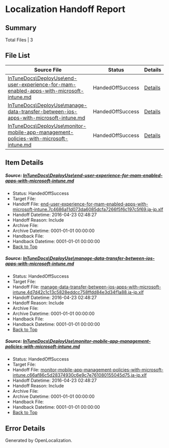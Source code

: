 # <a name='report-top'></a> Localization Handoff Report

## Summary
 Total Files | 3

## File List
 Source File | Status | Details 
 ----------- | ------ | ------- 
 [InTuneDocs\DeployUse\end-user-experience-for-mam-enabled-apps-with-microsoft-intune.md](https://github.com/Microsoft/IntuneDocs-pr/blob/c9bcaeaa1c79c68402cf32509f0f9c62f94c27d2/InTuneDocs/DeployUse/end-user-experience-for-mam-enabled-apps-with-microsoft-intune.md) | HandedOffSuccess | [Details](#fc501ba978ec3eba26cdd27b143a4245a5e2383c35)
 [InTuneDocs\DeployUse\manage-data-transfer-between-ios-apps-with-microsoft-intune.md](https://github.com/Microsoft/IntuneDocs-pr/blob/c9bcaeaa1c79c68402cf32509f0f9c62f94c27d2/InTuneDocs/DeployUse/manage-data-transfer-between-ios-apps-with-microsoft-intune.md) | HandedOffSuccess | [Details](#fd2c21f5b63e49f488102563e6f52bbd3808e65d65)
 [InTuneDocs\DeployUse\monitor-mobile-app-management-policies-with-microsoft-intune.md](https://github.com/Microsoft/IntuneDocs-pr/blob/c9bcaeaa1c79c68402cf32509f0f9c62f94c27d2/InTuneDocs/DeployUse/monitor-mobile-app-management-policies-with-microsoft-intune.md) | HandedOffSuccess | [Details](#1c0c286b5632e05e794ba5c671cf40a5913a1990230)

## Item Details
##### <a name='fc501ba978ec3eba26cdd27b143a4245a5e2383c35'></a> Source: [InTuneDocs\DeployUse\end-user-experience-for-mam-enabled-apps-with-microsoft-intune.md](https://github.com/Microsoft/IntuneDocs-pr/blob/c9bcaeaa1c79c68402cf32509f0f9c62f94c27d2/InTuneDocs/DeployUse/end-user-experience-for-mam-enabled-apps-with-microsoft-intune.md)
* Status: HandedOffSuccess
* Target File: 
* Handoff File: [end-user-experience-for-mam-enabled-apps-with-microsoft-intune.7c4686a11d073da6085dcfa7266f5f6c197c5f69.ja-jp.xlf](https://github.com/Microsoft/EM.handoff/blob/9b582014afdc367a96bab0f16eac8b876c32132a/ol-handoff/Microsoft/IntuneDocs-pr.ja-jp/master/end-user-experience-for-mam-enabled-apps-with-microsoft-intune.7c4686a11d073da6085dcfa7266f5f6c197c5f69.ja-jp.xlf)
* Handoff Datetime: 2016-04-23 02:48:27
* Handoff Reason: Include
* Archive File: 
* Archive Datetime: 0001-01-01 00:00:00
* Handback File: 
* Handback Datetime: 0001-01-01 00:00:00
* [Back to Top](#report-top)

##### <a name='fd2c21f5b63e49f488102563e6f52bbd3808e65d65'></a> Source: [InTuneDocs\DeployUse\manage-data-transfer-between-ios-apps-with-microsoft-intune.md](https://github.com/Microsoft/IntuneDocs-pr/blob/c9bcaeaa1c79c68402cf32509f0f9c62f94c27d2/InTuneDocs/DeployUse/manage-data-transfer-between-ios-apps-with-microsoft-intune.md)
* Status: HandedOffSuccess
* Target File: 
* Handoff File: [manage-data-transfer-between-ios-apps-with-microsoft-intune.4d7d42c1c13c5828eddcc758ffdd84e3d34f1a88.ja-jp.xlf](https://github.com/Microsoft/EM.handoff/blob/9b582014afdc367a96bab0f16eac8b876c32132a/ol-handoff/Microsoft/IntuneDocs-pr.ja-jp/master/manage-data-transfer-between-ios-apps-with-microsoft-intune.4d7d42c1c13c5828eddcc758ffdd84e3d34f1a88.ja-jp.xlf)
* Handoff Datetime: 2016-04-23 02:48:27
* Handoff Reason: Include
* Archive File: 
* Archive Datetime: 0001-01-01 00:00:00
* Handback File: 
* Handback Datetime: 0001-01-01 00:00:00
* [Back to Top](#report-top)

##### <a name='1c0c286b5632e05e794ba5c671cf40a5913a1990230'></a> Source: [InTuneDocs\DeployUse\monitor-mobile-app-management-policies-with-microsoft-intune.md](https://github.com/Microsoft/IntuneDocs-pr/blob/c9bcaeaa1c79c68402cf32509f0f9c62f94c27d2/InTuneDocs/DeployUse/monitor-mobile-app-management-policies-with-microsoft-intune.md)
* Status: HandedOffSuccess
* Target File: 
* Handoff File: [monitor-mobile-app-management-policies-with-microsoft-intune.c66af86c5d28374930c6e9c7e761080155045d75.ja-jp.xlf](https://github.com/Microsoft/EM.handoff/blob/9b582014afdc367a96bab0f16eac8b876c32132a/ol-handoff/Microsoft/IntuneDocs-pr.ja-jp/master/monitor-mobile-app-management-policies-with-microsoft-intune.c66af86c5d28374930c6e9c7e761080155045d75.ja-jp.xlf)
* Handoff Datetime: 2016-04-23 02:48:27
* Handoff Reason: Include
* Archive File: 
* Archive Datetime: 0001-01-01 00:00:00
* Handback File: 
* Handback Datetime: 0001-01-01 00:00:00
* [Back to Top](#report-top)


## Error Details

Generated by OpenLocalization.
